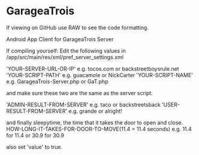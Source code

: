 GarageaTrois
============
If viewing on GitHub use RAW to see the code formatting.

Android App Client for GarageaTrois Server

If compiling yourself:
Edit the following values in /app/src/main/res/xml/pref_server_settings.xml

'<string name="server_URL">YOUR-SERVER-URL-OR-IP</string>'
e.g. tocos.com or backstreetboysrule.net
'<string name="script_path">YOUR-SCRIPT-PATH</string>'
e.g. guacamole or NickCarter
'<string name="script_name">YOUR-SCRIPT-NAME</string>'
e.g. GarageaTrois-Server.php or GaT.php

and make sure these two are the same as the server script.

'<string name="adminresult">ADMIN-RESULT-FROM-SERVER</string>'
e.g. taco or backstreetsback
'<string name="userresult">USER-RESULT-FROM-SERVER</string>'
e.g. grande or alright!

and finally sleepytime, the time that it takes the door to open and close.
<string name="sleepytime">HOW-LONG-IT-TAKES-FOR-DOOR-TO-MOVE(11.4 = 11.4 seconds)</string>
e.g. 11.4 for 11.4 or 30.9 for 30.9

also set 
'<string name="disablesettings">value</string>' to true.
